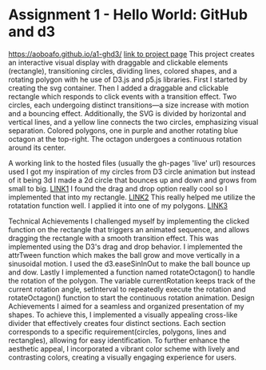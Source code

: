 Assignment 1 - Hello World: GitHub and d3 
===
https://aoboafo.github.io/a1-ghd3/ 
[link to project page](https://aoboafo.github.io/a1-ghd3/)
This project creates an interactive visual display with draggable and clickable elements (rectangle), transitioning circles, dividing lines, colored shapes, and a rotating polygon with he use of D3.js and p5.js libraries. First I started by creating the svg container. Then I added a draggable and clickable rectangle which responds to click events with a transition effect. Two circles, each undergoing distinct transitions—a size increase with motion and a bouncing effect. Additionally, the SVG is divided by horizontal and vertical lines, and a yellow line connects the two circles, emphasizing visual separation. Colored polygons, one in purple and another rotating blue octagon at the top-right. The octagon undergoes a continuous rotation around its center. 

A working link to the hosted files (usually the gh-pages 'live' url)
resources used 
I got my inspiration of my circles from D3 circle animation but instead of it being 3d I made a 2d circle that bounces up and down and grows from small to big.
[LINK1](https://observablehq.com/@jurestabuc/d3-circle-animation )
I found the drag and drop option really cool so I implemented that into my rectangle.
[LINK2](https://observablehq.com/d/3d3e4357b6782edb)
This really helped me utilize the rotatation function well. I applied it into one of my polygons.
[LINK3](https://p5js.org/examples/form-regular-polygon.html)


Technical Achievements
I challenged myself by implementing the clicked function on the rectangle that triggers an animated sequence, and allows dragging the rectangle with a smooth transition effect. This was implemented using the D3's drag and drop behavior.
I implemented the attrTween function which makes the ball grow and move vertically in a sinusoidal motion. I used the d3.easeSinInOut to make the ball bounce up and dow.
Lastly I implemented a function named rotateOctagon() to handle the rotation of the polygon. The variable currentRotation keeps track of the current rotation angle, setInterval to repeatedly execute the rotation and rotateOctagon() function to start the continuous rotation animation.
Design Achievements
I aimed for a seamless and organized presentation of my shapes. To achieve this, I implemented a visually appealing cross-like divider that effectively creates four distinct sections. Each section corresponds to a specific requirement(circles, polygons, lines and rectangles), allowing for easy identification. To further enhance the aesthetic appeal, I incorporated a vibrant color scheme with lively and contrasting colors, creating a visually engaging experience for users. 


